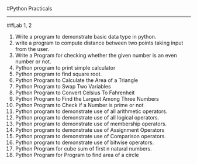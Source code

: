 #Python Practicals

---

##Lab 1, 2

1. Write a program to demonstrate basic data type in python.
2. write a program to compute distance between two points taking input from the user.
3. Write a Program for checking whether the given number is an even number or not.
4. Python program to print simple calculator
5. Python program to find square root.
6. Python Program to Calculate the Area of a Triangle
7. Python Program to Swap Two Variables
8. Python Program to Convert Celsius To Fahrenheit
9. Python Program to Find the Largest Among Three Numbers
10. Python Program to Check if a Number is prime or not
11. Python program to demonstrate use of all arithmetic operators.
12. Python program to demonstrate use of all logical operators.
13. Python program to demonstrate use of membership operators.
14. Python program to demonstrate use of Assignment Operators
15. Python program to demonstrate use of Comparison operators.
16. Python program to demonstrate use of bitwise operators.
17. Python Program for cube sum of first n natural numbers.
18. Python Program for Program to find area of a circle
